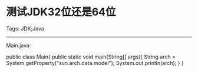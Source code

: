 # 测试JDK32位还是64位
Tags: JDK;Java

------

Main.java:

 

public class Main{ 
 public static void main(String[] args){ 
  String arch = System.getProperty("sun.arch.data.model"); 
  System.out.println(arch); 
 } 
}